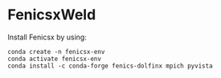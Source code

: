 # FenicsxWeld

Install Fenicsx by using:
```
conda create -n fenicsx-env
conda activate fenicsx-env
conda install -c conda-forge fenics-dolfinx mpich pyvista
```
